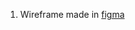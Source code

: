 1. Wireframe made in [figma](https://www.figma.com/file/5H61qa3CmkqQJRDGYeVOel/Wireframe-of-Recipe?type=design&node-id=0-1&mode=design&t=GpnY91ZqxjGid4Wp-0)
